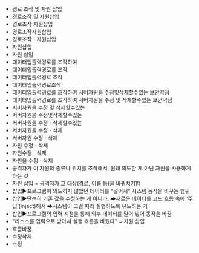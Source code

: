 - 경로 조작 및 자원 삽입
- 경로조작 및 자원삽입
- 경로조작 자원삽입
- 경로조작자원삽입
- 경로조작ㆍ자원삽입
- 자원삽입
- 자원 삽입
- 데이터입출력경로를 조작하여
- 데이터입출력경로를 조작
- 데이터입출력경로 조작
- 데이터입출력경로조작
- 데이터입출력경로를 조작하여 서버자원을 수정및삭제할수있는 보안약점
- 데이터입출력경로를 조작하여 서버자원을 수정 및 삭제할수있는 보안약점
- 서버자원을 수정 및 삭제할수있는
- 서버자원을 수정및삭제할수있는
- 서버자원을 수정ㆍ삭제할수있는
- 서버자원을 수정ㆍ삭제
- 서버자원 수정ㆍ삭제
- 자원 수정ㆍ삭제
- 자원수정ㆍ삭제
- 자원을 수정ㆍ삭제
- 공격자가 이 자원의 종류나 위치를 조작해서, 원래 의도한 게 아닌 자원을 사용하게 하는 것
- 자원 삽입 = 공격자가 그 대상(경로, 이름 등)을 바꿔치기함
- 삽입▶️프로그램이 의도하지 않았던 데이터를 "넣어서" 시스템 동작을 바꾸는 행위
- 삽입▶️단순히 기존 값을 수정하는 게 아니라, ➡새로운 데이터를 코드 흐름 속에 ‘주입’(inject)해서 ➡시스템이 그걸 따라 실행하도록 유도하는 거
- 삽입▶️프로그램의 입력 지점을 통해 외부 데이터를 밀어 넣어 동작을 바꿈
- "리소스를 입력으로 받아서 실행 흐름을 바꿨다" = 자원 삽입
- 흐름바꿈
- 수정삭제
- 수정
